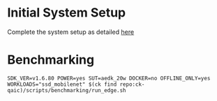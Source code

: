 # Initial System Setup 
Complete the system setup as detailed [here](https://github.com/krai/ck-qaic/blob/main/script/setup.aedk/README.md)

# Benchmarking 
``` 
SDK_VER=v1.6.80 POWER=yes SUT=aedk_20w DOCKER=no OFFLINE_ONLY=yes  WORKLOADS="ssd_mobilenet" $(ck find repo:ck-qaic)/scripts/benchmarking/run_edge.sh  
```